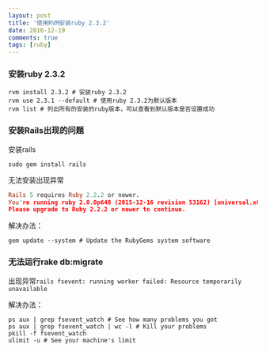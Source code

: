 ```yaml
---
layout: post
title: '使用RVM安装ruby 2.3.2'
date: 2016-12-19
comments: true
tags: [ruby]
---
```

### 安装ruby 2.3.2

```shell
rvm install 2.3.2 # 安装ruby 2.3.2
rvm use 2.3.1 --default # 使用ruby 2.3.2为默认版本
rvm list # 列出所有的安装的ruby版本，可以查看到默认版本是否设置成功
```

### 安装Rails出现的问题

安装rails

```shell
sudo gem install rails
```

无法安装出现异常

```prolog
Rails 5 requires Ruby 2.2.2 or newer.
You're running ruby 2.0.0p648 (2015-12-16 revision 53162) [universal.x86_64-darwin15]
Please upgrade to Ruby 2.2.2 or newer to continue.
```

解决办法：

```shell
gem update --system # Update the RubyGems system software
```
### 无法运行rake db:migrate

出现异常`rails fsevent: running worker failed: Resource temporarily unavailable`

解决办法：

```shell
ps aux | grep fsevent_watch # See how many problems you got
ps aux | grep fsevent_watch | wc -l # Kill your problems
pkill -f fsevent_watch
ulimit -u # See your machine's limit
```
